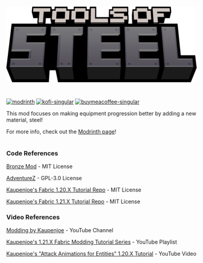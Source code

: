 ![mod title](./toolsofsteel_title.png)

#

[![modrinth](https://cdn.jsdelivr.net/npm/@intergrav/devins-badges@3/assets/cozy/available/modrinth_64h.png)](https://modrinth.com/mod/tools-of-steel) [![kofi-singular](https://cdn.jsdelivr.net/npm/@intergrav/devins-badges@3/assets/cozy/donate/kofi-singular_64h.png)](https://ko-fi.com/kckarnige) [![buymeacoffee-singular](https://cdn.jsdelivr.net/npm/@intergrav/devins-badges@3/assets/cozy/donate/buymeacoffee-singular_64h.png)](https://www.buymeacoffee.com/kckarnige)


This mod focuses on making equipment progression better by adding a new material, steel!

For more info, check out the [Modrinth page](https://modrinth.com/mod/tools-of-steel)!

#

### Code References

[Bronze Mod](https://github.com/Khazoda/bronze) - MIT License

[AdventureZ](https://github.com/Globox1997/AdventureZ) - GPL-3.0 License

[Kaupenjoe's Fabric 1.20.X Tutorial Repo](https://github.com/Tutorials-By-Kaupenjoe/Fabric-Tutorial-1.20.X) - MIT License

[Kaupenjoe's Fabric 1.21.X Tutorial Repo](https://github.com/Tutorials-By-Kaupenjoe/Fabric-Tutorial-1.21.X) - MIT License

### Video References

[Modding by Kaupenjoe](https://www.youtube.com/@ModdingByKaupenjoe) - YouTube Channel

[Kaupenjoe's 1.21.X Fabric Modding Tutorial Series](https://www.youtube.com/watch?v=oU8-qV-ZtUY&list=PLKGarocXCE1H_HxOYihQMq0mlpqiUJj4L) - YouTube Playlist

[Kaupenjoe's "Attack Animations for Entities" 1.20.X Tutorial](https://www.youtube.com/watch?v=QIhQXtlarrk) - YouTube Video